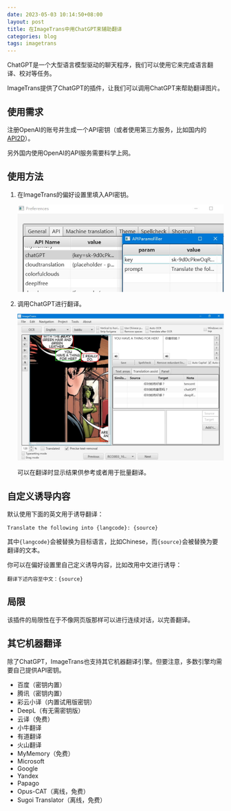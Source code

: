 ```yaml
---
date: 2023-05-03 10:14:50+08:00
layout: post
title: 在ImageTrans中用ChatGPT来辅助翻译
categories: blog
tags: imagetrans
---
```


ChatGPT是一个大型语言模型驱动的聊天程序，我们可以使用它来完成语言翻译、校对等任务。

ImageTrans提供了ChatGPT的插件，让我们可以调用ChatGPT来帮助翻译图片。

## 使用需求

注册OpenAI的账号并生成一个API密钥（或者使用第三方服务，比如国内的[API2D](https://api2d.com/)）。

另外国内使用OpenAI的API服务需要科学上网。

## 使用方法

1. 在ImageTrans的偏好设置里填入API密钥。

   ![偏好设置](/album/chatGPT/preferences.jpg)

2. 调用ChatGPT进行翻译。

   ![ImageTrans](/album/chatGPT/imagetrans.jpg)
   
   可以在翻译时显示结果供参考或者用于批量翻译。
   
   
## 自定义诱导内容

默认使用下面的英文用于诱导翻译：

```
Translate the following into {langcode}: {source}
```

其中`{langcode}`会被替换为目标语言，比如Chinese，而`{source}`会被替换为要翻译的文本。

你可以在偏好设置里自己定义诱导内容，比如改用中文进行诱导：

```
翻译下述内容至中文：{source}
```

## 局限

该插件的局限性在于不像网页版那样可以进行连续对话，以完善翻译。

## 其它机器翻译

除了ChatGPT，ImageTrans也支持其它机器翻译引擎。但要注意，多数引擎均需要自己提供API密钥。

* 百度（密钥内置）
* 腾讯（密钥内置）
* 彩云小译（内置试用版密钥）
* DeepL（有无需密钥版）
* 云译（免费）
* 小牛翻译
* 有道翻译
* 火山翻译
* MyMemory（免费）
* Microsoft
* Google
* Yandex
* Papago
* Opus-CAT（离线，免费）
* Sugoi Translator（离线，免费）
